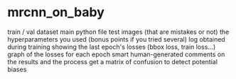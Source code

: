 # mrcnn_on_baby
train / val dataset
main python file
test images (that are mistakes or not)
the hyperparameters you used (bonus points if you tried several)
log obtained during training showing the last epoch's losses (bbox loss, train loss...)
graph of the losses for each epoch
smart human-generated comments on the results and the process
 get a matrix of confusion to detect potential biases
